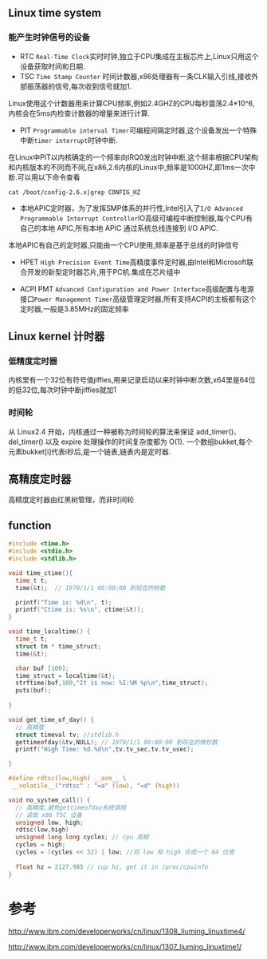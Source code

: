 ## Linux time system
### 能产生时钟信号的设备
* RTC `Real-Time Clock`实时时钟,独立于CPU集成在主板芯片上,Linux只用这个设备获取时间和日期.
* TSC `Time Stamp Counter` 时间计数器,x86处理器有一条CLK输入引线,接收外部振荡器的信号,每次收到信号就加1.

Linux使用这个计数器用来计算CPU频率,例如2.4GHZ的CPU每秒震荡2.4*10^6,内核会在5ms内检查计数器的增量来进行计算.

* PIT `Programmable interval Timer`可编程间隔定时器,这个设备发出一个特殊中断`timer interrupt`时钟中断.

在Linux中PIT以内核确定的一个频率向IRQ0发出时钟中断,这个频率根据CPU架构和内核版本的不同而不同,在x86,2.6内核的Linux中,频率是1000HZ,即1ms一次中断.可以用以下命令查看
```
cat /boot/config-2.6.x|grep CONFIG_HZ
```

* 本地APIC定时器，为了发挥SMP体系的并行性,Intel引入了`I/O Advanced Programmable Interrupt Controller`IO高级可编程中断控制器,每个CPU有自己的本地 APIC,所有本地 APIC 通过系统总线连接到 I/O APIC.

本地APIC有自己的定时器,只能由一个CPU使用,频率是基于总线的时钟信号
* HPET `High Precision Event Time`高精度事件定时器,由Intel和Microsoft联合开发的新型定时器芯片,用于PC机.集成在芯片组中

* ACPI PMT
`Advanced Configuration and Power Interface`高级配置与电源接口`Power Management Timer`高级管理定时器,所有支持ACPI的主板都有这个定时器,一般是3.85MHz的固定频率

## Linux kernel 计时器
### 低精度定时器
内核里有一个32位有符号值jiffies,用来记录启动以来时钟中断次数,x64里是64位的低32位,每次时钟中断jiffies就加1

### 时间轮
从 Linux2.4 开始，内核通过一种被称为时间轮的算法来保证 add_timer()、del_timer() 以及 expire 处理操作的时间复杂度都为 O(1).
一个数组bukket,每个元素bukket[i]代表i秒后,是一个链表,链表内是定时器.

## 高精度定时器
高精度定时器由红黑树管理，而非时间轮



## function


```c
#include <time.h>
#include <stdio.h>
#include <stdlib.h>

void time_ctime(){
  time_t t;
  time(&t);  // 1970/1/1 00:00:00 到现在的秒数

  printf("Time is: %d\n", t);
  printf("Ctime is: %s\n", ctime(&t));
}

void time_localtime() {
  time_t t;
  struct tm * time_struct;
  time(&t);

  char buf [100];
  time_struct = localtime(&t);
  strftime(buf,100,"It is now: %I:%M %p\n",time_struct);
  puts(buf);
  
}

void get_time_of_day() {
  // 高精度
  struct timeval tv; //stdlib.h
  gettimeofday(&tv,NULL); // 1970/1/1 00:00:00 到现在的微秒数
  printf("High Time: %d.%d\n",tv.tv_sec,tv.tv_usec); 

}

#define rdtsc(low,high) __asm__ \
 __volatile__("rdtsc" : "=a" (low), "=d" (high))

void no_system_call() {
  // 高精度,避免gettimeofday系统调用
  // 读取 x86 TSC 设备
  unsigned low, high;
  rdtsc(low,high)
  unsigned long long cycles; // cpu 周期
  cycles = high;
  cycles = (cycles << 32) | low; //将 low 和 high 合成一个 64 位值
  
  float hz = 2127.985 // cup hz, get it in /proc/cpuinfo
}
```

# 参考
http://www.ibm.com/developerworks/cn/linux/1308_liuming_linuxtime4/

http://www.ibm.com/developerworks/cn/linux/1307_liuming_linuxtime1/
